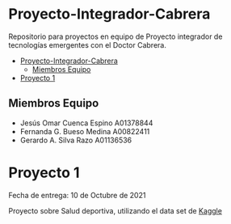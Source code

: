 # Proyecto-Integrador-Cabrera

Repositorio para proyectos en equipo de Proyecto integrador de tecnologías emergentes con el Doctor Cabrera.

- [Proyecto-Integrador-Cabrera](#proyecto-integrador-cabrera)
  - [Miembros Equipo](#miembros-equipo)
- [Proyecto 1](#proyecto-1)

## Miembros Equipo

- Jesús Omar Cuenca Espino A01378844
- Fernanda G. Bueso Medina A00822411
- Gerardo A. Silva Razo A01136536

# Proyecto 1

Fecha de entrega: 10 de Octubre de 2021

Proyecto sobre Salud deportiva, utilizando el data set de [Kaggle](https://www.kaggle.com/shashwatwork/injury-prediction-for-competitive-runners?select=day_approach_maskedID_timeseries.csv)
